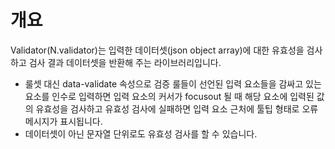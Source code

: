 개요
===

Validator(N.validator)는 입력한 데이터셋(json object array)에 대한 유효성을 검사하고 검사 결과 데이터셋을 반환해 주는 라이브러리입니다.

 * 룰셋 대신 data-validate 속성으로 검증 룰들이 선언된 입력 요소들을 감싸고 있는 요소를 인수로 입력하면 입력 요소의 커서가 focusout 될 때 해당 요소에 입력된 값의 유효성을 검사하고 유효성 검사에 실패하면 입력 요소 근처에 툴팁 형태로 오류 메시지가 표시됩니다.
 * 데이터셋이 아닌 문자열 단위로도 유효성 검사를 할 수 있습니다.